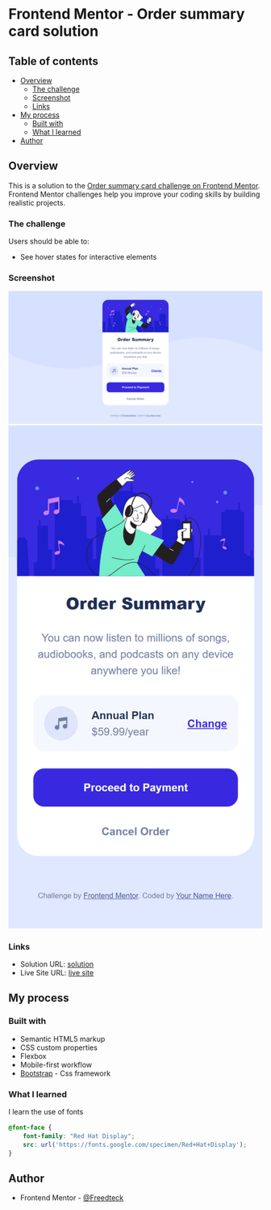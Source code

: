 # Frontend Mentor - Order summary card solution

## Table of contents

- [Overview](#overview)
  - [The challenge](#the-challenge)
  - [Screenshot](#screenshot)
  - [Links](#links)
- [My process](#my-process)
  - [Built with](#built-with)
  - [What I learned](#what-i-learned)
- [Author](#author)

## Overview

This is a solution to the [Order summary card challenge on Frontend Mentor](https://www.frontendmentor.io/challenges/order-summary-component-QlPmajDUj). Frontend Mentor challenges help you improve your coding skills by building realistic projects. 

### The challenge

Users should be able to:

- See hover states for interactive elements

### Screenshot

![](./images/desktop.png)
![](./images/mobile.png)

### Links

- Solution URL: [solution](https://github.com/Freedteck/order-summary-component-main)
- Live Site URL: [live site](https://freedteck.github.io/order-summary-component-main/)

## My process

### Built with

- Semantic HTML5 markup
- CSS custom properties
- Flexbox
- Mobile-first workflow
- [Bootstrap](https://getbootstrap.com/) - Css framework

### What I learned

I learn the use of fonts

```css
@font-face {
    font-family: "Red Hat Display";
    src: url('https://fonts.google.com/specimen/Red+Hat+Display');
}
```

## Author

- Frontend Mentor - [@Freedteck](https://www.frontendmentor.io/profile/Freedteck)